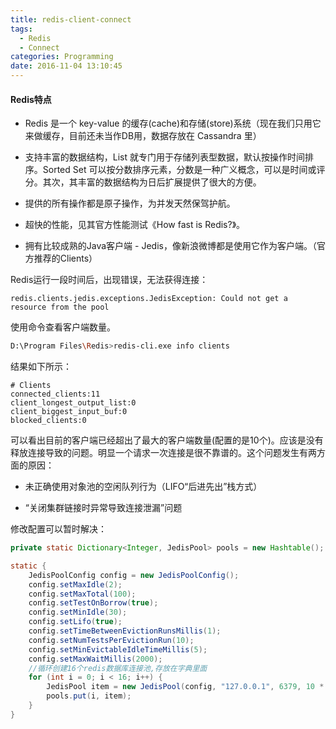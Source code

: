 ```yaml
---
title: redis-client-connect
tags:
  - Redis
  - Connect
categories: Programming
date: 2016-11-04 13:10:45
---
```




#### Redis特点


* Redis 是一个 key-value 的缓存(cache)和存储(store)系统（现在我们只用它来做缓存，目前还未当作DB用，数据存放在 Cassandra 里）

* 支持丰富的数据结构，List 就专门用于存储列表型数据，默认按操作时间排序。Sorted Set 可以按分数排序元素，分数是一种广义概念，可以是时间或评分。其次，其丰富的数据结构为日后扩展提供了很大的方便。

* 提供的所有操作都是原子操作，为并发天然保驾护航。

* 超快的性能，见其官方性能测试《How fast is Redis?》。

* 拥有比较成熟的Java客户端 - Jedis，像新浪微博都是使用它作为客户端。（官方推荐的Clients）

Redis运行一段时间后，出现错误，无法获得连接：

```
redis.clients.jedis.exceptions.JedisException: Could not get a resource from the pool
```

使用命令查看客户端数量。

```Bash
D:\Program Files\Redis>redis-cli.exe info clients
```

结果如下所示：

```
# Clients
connected_clients:11
client_longest_output_list:0
client_biggest_input_buf:0
blocked_clients:0
```

可以看出目前的客户端已经超出了最大的客户端数量(配置的是10个)。应该是没有释放连接导致的问题。明显一个请求一次连接是很不靠谱的。这个问题发生有两方面的原因：

* 未正确使用对象池的空闲队列行为（LIFO“后进先出”栈方式）

* “关闭集群链接时异常导致连接泄漏”问题

修改配置可以暂时解决：

```Java
private static Dictionary<Integer, JedisPool> pools = new Hashtable();

static {
    JedisPoolConfig config = new JedisPoolConfig();
    config.setMaxIdle(2);
    config.setMaxTotal(100);
    config.setTestOnBorrow(true);
    config.setMinIdle(30);
    config.setLifo(true);
    config.setTimeBetweenEvictionRunsMillis(1);
    config.setNumTestsPerEvictionRun(10);
    config.setMinEvictableIdleTimeMillis(5);
    config.setMaxWaitMillis(2000);
    //循环创建16个redis数据库连接池,存放在字典里面
    for (int i = 0; i < 16; i++) {
        JedisPool item = new JedisPool(config, "127.0.0.1", 6379, 10 * 1000);
        pools.put(i, item);
    }
}
```

